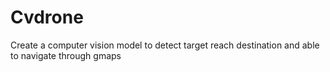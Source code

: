 # Cvdrone
Create a computer vision model to detect target reach destination and able to navigate through gmaps


